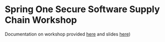 # Spring One Secure Software Supply Chain Workshop

Documentation on workshop provided [here](S3C%20Workshop%20Steps.pdf) and slides [here](Secure%20Software%20Supply%20Chain%20MVP.pdf))